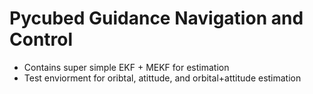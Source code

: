 # Pycubed Guidance Navigation and Control
- Contains super simple EKF + MEKF for estimation
- Test enviorment for oribtal, atittude, and orbital+attitude estimation
